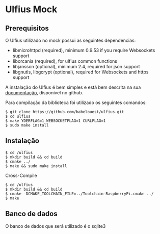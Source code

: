 # Ulfius Mock

## Prerequisitos
O Ulfius utilizado no mock possui as seguintes dependencias:

* libmicrohttpd (required), minimum 0.9.53 if you require Websockets support
* liborcania (required), for ulfius common functions
* libjansson (optional), minimum 2.4, required for json support
* libgnutls, libgcrypt (optional), required for Websockets and https support

A instalação do Ulfius é bem simples e está bem descrita na sua [documentação](https://github.com/babelouest/ulfius/blob/master/INSTALL.md), disponível no github.

Para compilação da biblioteca foi utilizado os seguintes comandos:

```console
$ git clone https://github.com/babelouest/ulfius.git
$ cd ulfius
$ make YDERFLAG=1 WEBSOCKETFLAG=1 CURLFLAG=1
$ sudo make install
```

## Instalação

```console
$ cd /ulfius
$ mkdir build && cd build
$ cmake ../
$ make && sudo make install
```

Cross-Compile
```console
$ cd /ulfius
$ mkdir build && cd build
$ cmake -DCMAKE_TOOLCHAIN_FILE=../Toolchain-RaspberryPi.cmake ../
$ make
```

## Banco de dados

O banco de dados que será utilizado é o sqlite3
